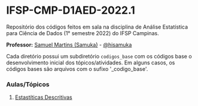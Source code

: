 # IFSP-CMP-D1AED-2022.1
Repositório dos códigos feitos em sala na disciplina de Análise Estatística para Ciência de Dados (1° semestre 2022) do IFSP Campinas.

**Professor:** [Samuel Martins (Samuka)](http://hisamuka.github.io/) - [@hisamuka](https://github.com/hisamuka)

Cada diretório possui um subdiretório `codigos_base` com os códigos base o desenvolvimento inicial dos tópicos/atividades. Em alguns casos, os códigos bases são arquivos com o sufixo '_codigo_base'.

### Aulas/Tópicos
1. [Estastíticas Descritivas](./estatisticas_descritivas)
